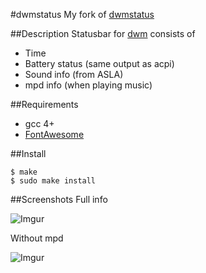 #dwmstatus
My fork of [dwmstatus](http://git.suckless.org/dwmstatus)

##Description
Statusbar for [dwm](http://dwm.suckless.org/) consists of 
* Time
* Battery status (same output as acpi)
* Sound info (from ASLA)
* mpd info (when playing music)

##Requirements
* gcc 4+
* [FontAwesome](http://fontawesome.io/)

##Install
```
$ make
$ sudo make install
```

##Screenshots
Full info

![Imgur](http://i.imgur.com/c5eMoST.png)

Without mpd

![Imgur](http://i.imgur.com/Q4LNzJ8.png)
